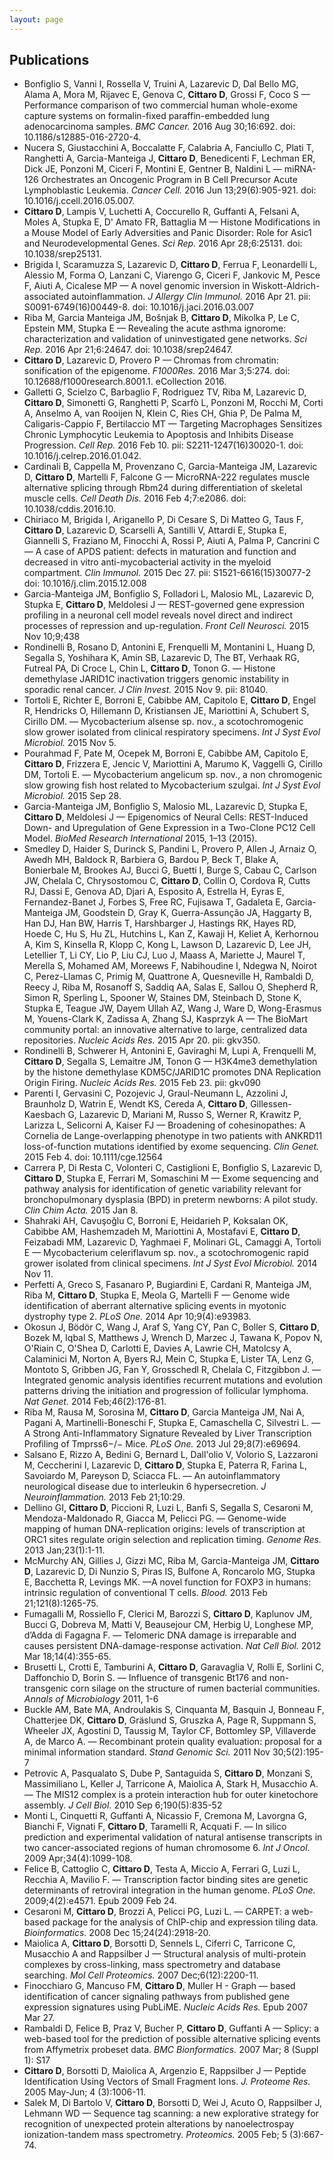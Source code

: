 ```yaml
---
layout: page
---
```


## Publications


* Bonfiglio S, Vanni I, Rossella V, Truini A, Lazarevic D, Dal Bello MG, Alama A, Mora M, Rijavec E, Genova C, **Cittaro D**, Grossi F, Coco S — Performance comparison of two commercial human whole-exome capture systems on formalin-fixed paraffin-embedded lung adenocarcinoma samples. _BMC Cancer._ 2016 Aug 30;16:692. doi: 10.1186/s12885-016-2720-4.
* Nucera S, Giustacchini A, Boccalatte F, Calabria A, Fanciullo C, Plati T, Ranghetti A, Garcia-Manteiga J, **Cittaro D**, Benedicenti F, Lechman ER, Dick JE, Ponzoni M, Ciceri F, Montini E, Gentner B, Naldini L — miRNA-126 Orchestrates an Oncogenic Program in B Cell Precursor Acute Lymphoblastic Leukemia. _Cancer Cell._ 2016 Jun 13;29(6):905-921. doi: 10.1016/j.ccell.2016.05.007.
* **Cittaro D**, Lampis V, Luchetti A, Coccurello R, Guffanti A, Felsani A, Moles A, Stupka E, D' Amato FR, Battaglia M — Histone Modifications in a Mouse Model of Early Adversities and Panic Disorder: Role for Asic1 and Neurodevelopmental Genes. _Sci Rep._ 2016 Apr 28;6:25131. doi: 10.1038/srep25131.
* Brigida I, Scaramuzza S, Lazarevic D, **Cittaro D**, Ferrua F, Leonardelli L, Alessio M, Forma O, Lanzani C, Viarengo G, Ciceri F, Jankovic M, Pesce F, Aiuti A, Cicalese MP  — A novel genomic inversion in Wiskott-Aldrich-associated autoinflammation. _J Allergy Clin Immunol._ 2016 Apr 21. pii: S0091-6749(16)00449-8. doi: 10.1016/j.jaci.2016.03.007
* Riba M, Garcia Manteiga JM, Bošnjak B, **Cittaro D**, Mikolka P, Le C, Epstein MM, Stupka E — Revealing the acute asthma ignorome: characterization and validation of uninvestigated gene networks. _Sci Rep._ 2016 Apr 21;6:24647. doi: 10.1038/srep24647.
* **Cittaro D**, Lazarevic D, Provero P — Chromas from chromatin: sonification of the epigenome. _F1000Res._ 2016 Mar 3;5:274. doi: 10.12688/f1000research.8001.1. eCollection 2016.
* Galletti G, Scielzo C, Barbaglio F, Rodriguez TV, Riba M, Lazarevic D, **Cittaro D**, Simonetti G, Ranghetti P, Scarfò L, Ponzoni M, Rocchi M, Corti A, Anselmo A, van Rooijen N, Klein C, Ries CH, Ghia P, De Palma M, Caligaris-Cappio F, Bertilaccio MT — Targeting Macrophages Sensitizes Chronic Lymphocytic Leukemia to Apoptosis and Inhibits Disease Progression. _Cell Rep._ 2016 Feb 10. pii: S2211-1247(16)30020-1. doi: 10.1016/j.celrep.2016.01.042.
* Cardinali B, Cappella M, Provenzano C, Garcia-Manteiga JM, Lazarevic D, **Cittaro D**, Martelli F, Falcone G — MicroRNA-222 regulates muscle alternative splicing through Rbm24 during differentiation of skeletal muscle cells. _Cell Death Dis._ 2016 Feb 4;7:e2086. doi: 10.1038/cddis.2016.10.
* Chiriaco M, Brigida I, Ariganello P, Di Cesare S, Di Matteo G, Taus F, **Cittaro D**, Lazarevic D, Scarselli A, Santilli V, Attardi E, Stupka E, Giannelli S, Fraziano M, Finocchi A, Rossi P, Aiuti A, Palma P, Cancrini C — A case of APDS patient: defects in maturation and function and decreased in vitro anti-mycobacterial activity in the myeloid compartment. _Clin Immunol._ 2015 Dec 27. pii: S1521-6616(15)30077-2 doi: 10.1016/j.clim.2015.12.008
* Garcia-Manteiga JM, Bonfiglio S, Folladori L, Malosio ML, Lazarevic D, Stupka E, **Cittaro D**, Meldolesi J — REST-governed gene expression profiling in a neuronal cell model reveals novel direct and indirect processes of repression and up-regulation. _Front Cell Neurosci._ 2015 Nov 10;9;438 
* Rondinelli B, Rosano D, Antonini E, Frenquelli M, Montanini L, Huang D, Segalla S, Yoshihara K, Amin SB, Lazarevic D, The BT, Verhaak RG, Futreal PA, Di Croce L, Chin L, **Cittaro D**, Tonon G. — Histone demethylase JARID1C inactivation triggers genomic instability in sporadic renal cancer. _J Clin Invest._ 2015 Nov 9. pii: 81040.
* Tortoli E, Richter E, Borroni E, Cabibbe AM, Capitolo E, **Cittaro D**, Engel R, Hendricks O, Hillemann D, Kristiansen JE, Mariottini A, Schubert S, Cirillo DM. — Mycobacterium alsense sp. nov., a scotochromogenic slow grower isolated from clinical respiratory specimens. _Int J Syst Evol Microbiol._ 2015 Nov 5.
* Pourahmad F, Pate M, Ocepek M, Borroni E, Cabibbe AM, Capitolo E, **Cittaro D**, Frizzera E, Jencic V, Mariottini A, Marumo K, Vaggelli G, Cirillo DM, Tortoli E. — Mycobacterium angelicum sp. nov., a non chromogenic slow growing fish host related to Mycobacterium szulgai. _Int J Syst Evol Microbiol._ 2015 Sep 28.
* Garcia-Manteiga  JM, Bonfiglio S, Malosio ML, Lazarevic D, Stupka E, **Cittaro D**, Meldolesi J — Epigenomics of Neural Cells: REST-Induced Down- and Upregulation of Gene Expression in a Two-Clone PC12 Cell Model. _BioMed Research International_ 2015, 1–13 (2015).
* Smedley D, Haider S, Durinck S, Pandini L, Provero P, Allen J, Arnaiz O, Awedh MH, Baldock R, Barbiera G, Bardou P, Beck T, Blake A, Bonierbale M, Brookes AJ, Bucci G, Buetti I, Burge S, Cabau C, Carlson JW, Chelala C, Chrysostomou C, **Cittaro D**, Collin O, Cordova R, Cutts RJ, Dassi E, Genova AD, Djari A, Esposito A, Estrella H, Eyras E, Fernandez-Banet J, Forbes S, Free RC, Fujisawa T, Gadaleta E, Garcia-Manteiga JM, Goodstein D, Gray K, Guerra-Assunção JA, Haggarty B, Han DJ, Han BW, Harris T, Harshbarger J, Hastings RK, Hayes RD, Hoede C, Hu S, Hu ZL, Hutchins L, Kan Z, Kawaji H, Keliet A, Kerhornou A, Kim S, Kinsella R, Klopp C, Kong L, Lawson D, Lazarevic D, Lee JH, Letellier T, Li CY, Lio P, Liu CJ, Luo J, Maass A, Mariette J, Maurel T, Merella S, Mohamed AM, Moreews F, Nabihoudine I, Ndegwa N, Noirot C, Perez-Llamas C, Primig M, Quattrone A, Quesneville H, Rambaldi D, Reecy J, Riba M, Rosanoff S, Saddiq AA, Salas E, Sallou O, Shepherd R, Simon R, Sperling L, Spooner W, Staines DM, Steinbach D, Stone K, Stupka E, Teague JW, Dayem Ullah AZ, Wang J, Ware D, Wong-Erasmus M, Youens-Clark K, Zadissa A, Zhang SJ, Kasprzyk A  — The BioMart community portal: an innovative alternative to large, centralized data repositories. _Nucleic Acids Res._ 2015 Apr 20. pii: gkv350.
* Rondinelli B, Schwerer H, Antonini E, Gaviraghi M, Lupi A, Frenquelli M, **Cittaro D**, Segalla S, Lemaitre JM, Tonon G — H3K4me3 demethylation by the histone demethylase KDM5C/JARID1C promotes DNA Replication Origin Firing. _Nucleic Acids Res._ 2015 Feb 23. pii: gkv090
* Parenti I, Gervasini C, Pozojevic J, Graul-Neumann L, Azzolini J, Braunholz D, Watrin E, Wendt KS, Cereda A, **Cittaro D**, Gillessen-Kaesbach G, Lazarevic D, Mariani M, Russo S, Werner R, Krawitz P, Larizza L, Selicorni A, Kaiser FJ — Broadening of cohesinopathes: A Cornelia de Lange-overlapping phenotype in two patients with ANKRD11 loss-of-function mutations identified by exome sequencing. _Clin Genet._ 2015 Feb 4. doi: 10.1111/cge.12564
* Carrera P, Di Resta C, Volonteri C, Castiglioni E, Bonfiglio S, Lazarevic D, **Cittaro D**, Stupka E, Ferrari M, Somaschini M — Exome sequencing and pathway analysis for identification of genetic variability relevant for bronchopulmonary dysplasia (BPD) in preterm newborns: A pilot study. _Clin Chim Acta._ 2015 Jan 8.
* Shahraki AH, Cavuşoğlu C, Borroni E, Heidarieh P, Koksalan OK, Cabibbe AM, Hashemzadeh M, Mariottini A, Mostafavi E, **Cittaro D**, Feizabadi MM, Lazarevic D, Yaghmaei F, Molinari GL, Camaggi A, Tortoli E — Mycobacterium celeriflavum sp. nov., a scotochromogenic rapid grower isolated from clinical specimens. _Int J Syst Evol Microbiol._ 2014 Nov 11.
* Perfetti A, Greco S, Fasanaro P, Bugiardini E, Cardani R, Manteiga JM, Riba M, **Cittaro D**, Stupka E, Meola G, Martelli F — Genome wide identification of aberrant alternative splicing events in myotonic dystrophy type 2. _PLoS One._ 2014 Apr 10;9(4):e93983.
* Okosun J, Bödör C, Wang J, Araf S, Yang CY, Pan C, Boller S, **Cittaro D**, Bozek M, Iqbal S, Matthews J, Wrench D, Marzec J, Tawana K, Popov N, O'Riain C, O'Shea D, Carlotti E, Davies A, Lawrie CH, Matolcsy A, Calaminici M, Norton A, Byers RJ, Mein C, Stupka E, Lister TA, Lenz G, Montoto S, Gribben JG, Fan Y, Grosschedl R, Chelala C, Fitzgibbon J. — Integrated genomic analysis identifies recurrent mutations and evolution patterns driving the initiation and progression of follicular lymphoma. _Nat Genet._ 2014 Feb;46(2):176-81.
* Riba M, Rausa M, Sorosina M, **Cittaro D**, Garcia Manteiga JM, Nai A, Pagani A, Martinelli-Boneschi F, Stupka E, Camaschella C, Silvestri L. — A Strong Anti-Inflammatory Signature Revealed by Liver Transcription Profiling of Tmprss6−/− Mice. _PLoS One._ 2013 Jul 29;8(7):e69694.
* Salsano E, Rizzo A, Bedini G, Bernard L, Dall'olio V, Volorio S, Lazzaroni M, Ceccherini I, Lazarevic D, **Cittaro D**, Stupka E, Paterra R, Farina L, Savoiardo M, Pareyson D, Sciacca FL. — An autoinflammatory neurological disease due to interleukin 6 hypersecretion. _J Neuroinflammation._ 2013 Feb 21;10:29.
* Dellino GI, **Cittaro D**, Piccioni R, Luzi L, Banfi S, Segalla S, Cesaroni M, Mendoza-Maldonado R, Giacca M, Pelicci PG. — Genome-wide mapping of human DNA-replication origins: levels of transcription at ORC1 sites regulate origin selection and replication timing. _Genome Res._ 2013 Jan;23(1):1-11.
* McMurchy AN, Gillies J, Gizzi MC, Riba M, Garcia-Manteiga JM, **Cittaro D**, Lazarevic D, Di Nunzio S, Piras IS, Bulfone A, Roncarolo MG, Stupka E, Bacchetta R, Levings MK. —A novel function for FOXP3 in humans: intrinsic regulation of conventional T cells. _Blood._ 2013 Feb 21;121(8):1265-75.
* Fumagalli M, Rossiello F, Clerici M, Barozzi S, **Cittaro D**, Kaplunov JM, Bucci G, Dobreva M, Matti V, Beausejour CM, Herbig U, Longhese MP, d’Adda di Fagagna F. — Telomeric DNA damage is irreparable and causes persistent DNA-damage-response activation. _Nat Cell Biol._ 2012 Mar 18;14(4):355-65.
* Brusetti L, Crotti E, Tamburini A, **Cittaro D**, Garavaglia V, Rolli E, Sorlini C, Daffonchio D, Borin S. — Influence of transgenic Bt176 and non-transgenic corn silage on the structure of rumen bacterial communities. _Annals of Microbiology_ 2011, 1-6 
* Buckle AM, Bate MA, Androulakis S, Cinquanta M, Basquin J, Bonneau F, Chatterjee DK, **Cittaro D**, Gräslund S, Gruszka A, Page R, Suppmann S, Wheeler JX, Agostini D, Taussig M, Taylor CF, Bottomley SP, Villaverde A, de Marco A. — Recombinant protein quality evaluation: proposal for a minimal information standard. _Stand Genomic Sci._ 2011 Nov 30;5(2):195-7
* Petrovic A, Pasqualato S, Dube P, Santaguida S, **Cittaro D**, Monzani S, Massimiliano L, Keller J, Tarricone A, Maiolica A, Stark H, Musacchio A. — The MIS12 complex is a protein interaction hub for outer kinetochore assembly. _J Cell Biol._ 2010 Sep 6;190(5):835-52
* Monti L, Cinquetti R, Guffanti A, Nicassio F, Cremona M, Lavorgna G, Bianchi F, Vignati F, **Cittaro D**, Taramelli R, Acquati F. — In silico prediction and experimental validation of natural antisense transcripts in two cancer-associated regions of human chromosome 6. _Int J Oncol._ 2009 Apr;34(4):1099-108.
* Felice B, Cattoglio C, **Cittaro D**, Testa A, Miccio A, Ferrari G, Luzi L, Recchia A, Mavilio F. — Transcription factor binding sites are genetic determinants of retroviral integration in the human genome. _PLoS One._ 2009;4(2):e4571. Epub 2009 Feb 24.
* Cesaroni M, **Cittaro D**, Brozzi A, Pelicci PG, Luzi L. — CARPET: a web-based package for the analysis of ChIP-chip and expression tiling data. _Bioinformatics._ 2008 Dec 15;24(24):2918-20.
* Maiolica A, **Cittaro D**, Borsotti D, Sennels L, Ciferri C, Tarricone C, Musacchio A and Rappsilber J — Structural analysis of multi-protein complexes by cross-linking, mass spectrometry and database searching. _Mol Cell Proteomics._ 2007 Dec;6(12):2200-11.
* Finocchiaro G, Mancuso FM, **Cittaro D**, Muller H - Graph — based identification of cancer signaling pathways from published gene expression signatures using PubLiME. _Nucleic Acids Res._ Epub 2007 Mar 27.
* Rambaldi D, Felice B, Praz V, Bucher P, **Cittaro D**, Guffanti A — Splicy: a web-based tool for the prediction of possible alternative splicing events from Affymetrix probeset data. _BMC Bionformatics._ 2007 Mar; 8 (Suppl 1): S17
* **Cittaro D**, Borsotti D, Maiolica A, Argenzio E, Rappsilber J — Peptide Identification Using Vectors of Small Fragment Ions. _J. Proteome Res._ 2005 May-Jun; 4 (3):1006-11.
* Salek M, Di Bartolo V, **Cittaro D**, Borsotti D, Wei J, Acuto O, Rappsilber J, Lehmann WD — Sequence tag scanning: a new explorative strategy for recognition of unexpected protein alterations by nanoelectrospay ionization-tandem mass spectrometry. _Proteomics._ 2005 Feb; 5 (3):667-74.
